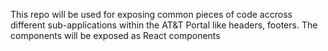 This repo will be used for exposing common pieces of code accross different sub-applications within the AT&T Portal like headers, footers. The components will be exposed as React components
